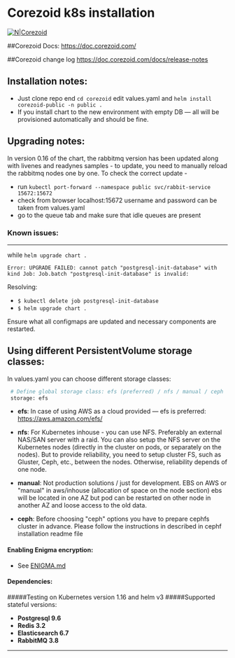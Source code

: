 # Corezoid k8s installation

[![N|Corezoid](https://corezoid.com/static/CorezoidProduct-ce1da2c78726bb5ce1cf53b002dac519.png)](https://corezoid.com/)

##Corezoid Docs: 
https://doc.corezoid.com/

##Corezoid change log
https://doc.corezoid.com/docs/release-notes

## Installation notes:

- Just clone repo end ``` cd corezoid ``` edit values.yaml and ```helm install corezoid-public -n public .```
- If you install chart to the new environment with empty DB — all will be provisioned automatically and should be fine.



## Upgrading notes:
In version 0.16 of the chart, the rabbitmq version has been updated along with livenes and readynes samples - to update, you need to manually reload the rabbitmq nodes one by one. To check the correct update -
- run ```kubectl port-forward --namespace public svc/rabbit-service 15672:15672```
- check from browser  localhost:15672
    username and password can be taken from values.yaml
- go to the queue tab and make sure that idle queues are present

### Known issues:
---
while ```helm upgrade chart .```

```Error: UPGRADE FAILED: cannot patch "postgresql-init-database" with kind Job: Job.batch "postgresql-init-database" is invalid:```

Resolving:
- ```$ kubectl delete job postgresql-init-database```
- ```$ helm upgrade chart .```




Ensure what all configmaps are updated and necessary components are restarted.



## Using different PersistentVolume storage classes:

In values.yaml you can choose different storage classes:
```sh
 # Define global storage class: efs (preferred) / nfs / manual / ceph | see README.md
 storage: efs
```
- **efs**: In case of using AWS as a cloud provided — efs is preferred: https://aws.amazon.com/efs/

- **nfs**: For  Kubernetes inhouse - you can use NFS. Preferably an external NAS/SAN server with a raid.
  You can also setup the NFS server on the Kubernetes nodes (directly in the cluster on pods, or separately on the nodes).
  But to provide reliability, you need to setup cluster FS, such as Gluster, Ceph, etc., between the nodes.
  Otherwise, reliability depends of one node.

- **manual**: Not production solutions / just for development.
  EBS on AWS or "manual" in aws/inhouse (allocation of space on the node section)  ebs will be located in one AZ
  but pod can be restarted on other node in another AZ and loose access to the old data.

- **ceph**: Before choosing "ceph" options you have to prepare cephfs cluster in advance.
  Please follow the instructions in described in cephf installation readme file

#### Enabling Enigma encryption:
- See [ENIGMA.md](ENIGMA.md)

#### Dependencies:
#####Testing on Kubernetes version 1.16 and helm v3
#####Supported stateful versions:
- **Postgresql 9.6**
- **Redis 3.2**
- **Elasticsearch 6.7**
- **RabbitMQ 3.8**
---

